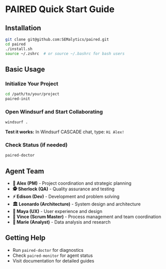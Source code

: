 # PAIRED Quick Start Guide

## Installation

```bash
git clone git@github.com:SEMalytics/paired.git
cd paired
./install.sh
source ~/.zshrc  # or source ~/.bashrc for bash users
```

## Basic Usage

### Initialize Your Project
```bash
cd /path/to/your/project
paired-init
```

### Open Windsurf and Start Collaborating
```bash
windsurf .
```

**Test it works:** In Windsurf CASCADE chat, type: `Hi Alex!`

### Check Status (if needed)
```bash
paired-doctor
```

## Agent Team

- **👑 Alex (PM)** - Project coordination and strategic planning
- **🕵️ Sherlock (QA)** - Quality assurance and testing
- **⚡ Edison (Dev)** - Development and problem solving
- **🏛️ Leonardo (Architecture)** - System design and architecture
- **🎨 Maya (UX)** - User experience and design
- **🏈 Vince (Scrum Master)** - Process management and team coordination
- **🔬 Marie (Analyst)** - Data analysis and research

## Getting Help

- Run `paired-doctor` for diagnostics
- Check `paired-monitor` for agent status
- Visit documentation for detailed guides
